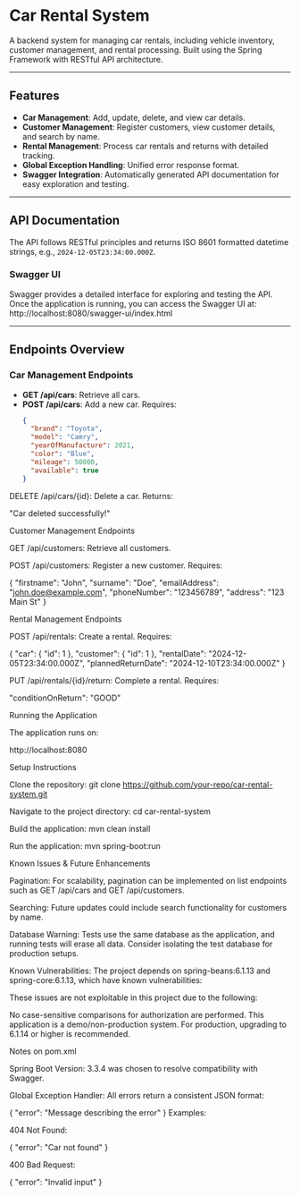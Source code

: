 # Car Rental System

A backend system for managing car rentals, including vehicle inventory, customer management, and rental processing. Built using the Spring Framework with RESTful API architecture.

---

## Features

- **Car Management**: Add, update, delete, and view car details.
- **Customer Management**: Register customers, view customer details, and search by name.
- **Rental Management**: Process car rentals and returns with detailed tracking.
- **Global Exception Handling**: Unified error response format.
- **Swagger Integration**: Automatically generated API documentation for easy exploration and testing.

---

## API Documentation

The API follows RESTful principles and returns ISO 8601 formatted datetime strings, e.g., `2024-12-05T23:34:00.000Z`.

### Swagger UI
Swagger provides a detailed interface for exploring and testing the API. Once the application is running, you can access the Swagger UI at:
http://localhost:8080/swagger-ui/index.html



---

## Endpoints Overview

### Car Management Endpoints

- **GET /api/cars**: Retrieve all cars.
- **POST /api/cars**: Add a new car. Requires:
  ```json
  {
    "brand": "Toyota",
    "model": "Camry",
    "yearOfManufacture": 2021,
    "color": "Blue",
    "mileage": 50000,
    "available": true
  }
DELETE /api/cars/{id}: Delete a car. Returns:

"Car deleted successfully!"

Customer Management Endpoints

GET /api/customers: Retrieve all customers.

POST /api/customers: Register a new customer. Requires:

{
  "firstname": "John",
  "surname": "Doe",
  "emailAddress": "john.doe@example.com",
  "phoneNumber": "123456789",
  "address": "123 Main St"
}

Rental Management Endpoints

POST /api/rentals: Create a rental. Requires:

{
  "car": { "id": 1 },
  "customer": { "id": 1 },
  "rentalDate": "2024-12-05T23:34:00.000Z",
  "plannedReturnDate": "2024-12-10T23:34:00.000Z"
}

PUT /api/rentals/{id}/return: Complete a rental. Requires:

"conditionOnReturn": "GOOD"

Running the Application

The application runs on:

http://localhost:8080


Setup Instructions

Clone the repository: git clone https://github.com/your-repo/car-rental-system.git

Navigate to the project directory: cd car-rental-system

Build the application: mvn clean install

Run the application: mvn spring-boot:run

Known Issues & Future Enhancements

Pagination: For scalability, pagination can be implemented on list endpoints such as GET /api/cars and GET /api/customers.

Searching: Future updates could include search functionality for customers by name.

Database Warning: Tests use the same database as the application, and running tests will erase all data. Consider isolating the test database for production setups.

Known Vulnerabilities: The project depends on spring-beans:6.1.13 and spring-core:6.1.13, which have known vulnerabilities:

These issues are not exploitable in this project due to the following:

No case-sensitive comparisons for authorization are performed.
This application is a demo/non-production system.
For production, upgrading to 6.1.14 or higher is recommended.

Notes on pom.xml

Spring Boot Version: 3.3.4 was chosen to resolve compatibility with Swagger.

Global Exception Handler: All errors return a consistent JSON format:

{
  "error": "Message describing the error"
}
Examples:

404 Not Found:

{
  "error": "Car not found"
}

400 Bad Request:

{
  "error": "Invalid input"
}
